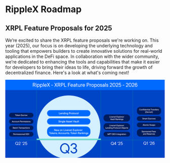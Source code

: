 # RippleX Roadmap


## XRPL Feature Proposals for 2025

We’re excited to share the XRPL feature proposals we're working on. This year (2025), our focus is on developing the underlying technology and tooling that empowers builders to create innovative solutions for real-world applications in the DeFi space. In collaboration with the wider community, we’re dedicated to enhancing the tools and capabilities that make it easier for developers to bring their ideas to life, driving forward the growth of decentralized finance. Here's a look at what's coming next!


[![RippleX XRPL Feature Proposals for 2025](/images/ripplex-xrpl-feature-proposals-q3-updated-2025.svg "RippleX XRPL Feature Proposals for 2025")](/images/ripplex-xrpl-feature-proposals-q3-updated-2025.svg)